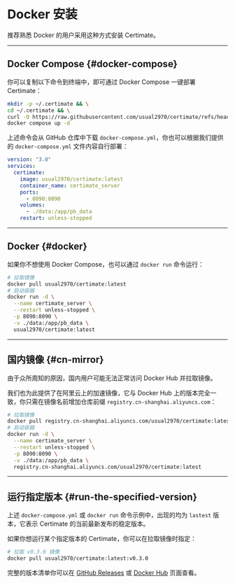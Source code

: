 ﻿# Docker 安装

推荐熟悉 Docker 的用户采用这种方式安装 Certimate。

---

## Docker Compose {#docker-compose}

你可以复制以下命令到终端中，即可通过 Docker Compose 一键部署 Certimate：

```bash
mkdir -p ~/.certimate && \
cd ~/.certimate && \
curl -O https://raw.githubusercontent.com/usual2970/certimate/refs/heads/main/docker/docker-compose.yml && \
docker compose up -d
```

上述命令会从 GitHub 仓库中下载 `docker-compose.yml`，你也可以根据我们提供的 `docker-compose.yml` 文件内容自行部署：

```yaml showLineNumbers
version: "3.0"
services:
  certimate:
    image: usual2970/certimate:latest
    container_name: certimate_server
    ports:
      - 8090:8090
    volumes:
      - ./data:/app/pb_data
    restart: unless-stopped
```

---

## Docker {#docker}

如果你不想使用 Docker Compose，也可以通过 `docker run` 命令运行：

```bash
# 拉取镜像
docker pull usual2970/certimate:latest
# 启动容器
docker run -d \
  --name certimate_server \
  --restart unless-stopped \
  -p 8090:8090 \
  -v ./data:/app/pb_data \
  usual2970/certimate:latest
```

---

## 国内镜像 {#cn-mirror}

由于众所周知的原因，国内用户可能无法正常访问 Docker Hub 并拉取镜像。

我们也为此提供了在阿里云上的加速镜像，它与 Docker Hub 上的版本完全一致，你只需在镜像名前增加仓库前缀 `registry.cn-shanghai.aliyuncs.com`：

```bash
# 拉取镜像
docker pull registry.cn-shanghai.aliyuncs.com/usual2970/certimate:latest
# 启动容器
docker run -d \
  --name certimate_server \
  --restart unless-stopped \
  -p 8090:8090 \
  -v ./data:/app/pb_data \
  registry.cn-shanghai.aliyuncs.com/usual2970/certimate:latest
```

---

## 运行指定版本 {#run-the-specified-version}

上述 `docker-compose.yml` 或 `docker run` 命令示例中，出现的均为 `lastest` 版本，它表示 Certimate 的当前最新发布的稳定版本。

如果你想运行某个指定版本的 Certimate，你可以在拉取镜像时指定：

```bash
# 拉取 v0.3.0 镜像
docker pull usual2970/certimate:latest:v0.3.0
```

完整的版本清单你可以在 [GitHub Releases](https://github.com/usual2970/certimate/releases) 或 [Docker Hub](https://hub.docker.com/r/usual2970/certimate/tags) 页面查看。
